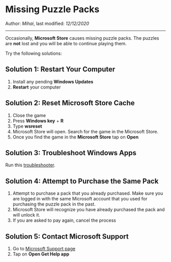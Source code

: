 # Missing Puzzle Packs

Author: *Mihai*, last modified: _12/12/2020_

---

Occasionally, **Microsoft Store** causes missing puzzle packs. The puzzles are __not__ lost and you will be able to continue playing them. 

Try the following solutions:

## Solution 1: Restart Your Computer

1. Install any pending **Windows Updates**
1. **Restart** your computer

## Solution 2: Reset Microsoft Store Cache

1. Close the game
1. Press **Windows key** + **R**
1. Type **wsreset**
1. Microsoft Store will open. Search for the game in the Microsoft Store.
1. Once you find the game in the **Microsoft Store** tap on __Open__

## Solution 3: Troubleshoot Windows Apps

Run this [troubleshooter](https://support.microsoft.com/en-us/help/4027498/windows-run-the-troubleshooter-for-windows-apps).

## Solution 4: Attempt to Purchase the Same Pack

1. Attempt to purchase a pack that you already purchased. Make sure you are logged in with the same Microsoft account that you used for purchasing the puzzle pack in the past.
1. Microsoft Store will recognize you have already purchased the pack and will unlock it.
1. If you are asked to pay again, cancel the process

## Solution 5: Contact Microsoft Support

1. Go to [Microsoft Support page](https://support.microsoft.com/en-us/contactus)
1. Tap on **Open Get Help app**
